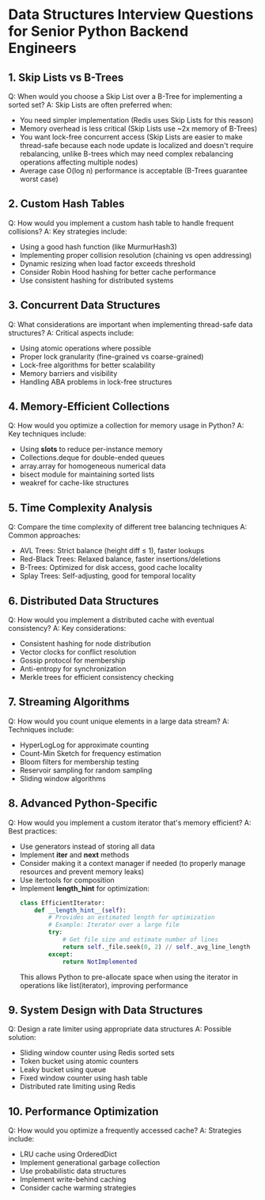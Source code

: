 # Data Structures Interview Questions for Senior Python Backend Engineers

## 1. Skip Lists vs B-Trees
Q: When would you choose a Skip List over a B-Tree for implementing a sorted set?
A: Skip Lists are often preferred when:
- You need simpler implementation (Redis uses Skip Lists for this reason)
- Memory overhead is less critical (Skip Lists use ~2x memory of B-Trees)
- You want lock-free concurrent access (Skip Lists are easier to make thread-safe because each node update is localized and doesn't require rebalancing, unlike B-trees which may need complex rebalancing operations affecting multiple nodes)
- Average case O(log n) performance is acceptable (B-Trees guarantee worst case)

## 2. Custom Hash Tables
Q: How would you implement a custom hash table to handle frequent collisions?
A: Key strategies include:
- Using a good hash function (like MurmurHash3)
- Implementing proper collision resolution (chaining vs open addressing)
- Dynamic resizing when load factor exceeds threshold
- Consider Robin Hood hashing for better cache performance
- Use consistent hashing for distributed systems

## 3. Concurrent Data Structures
Q: What considerations are important when implementing thread-safe data structures?
A: Critical aspects include:
- Using atomic operations where possible
- Proper lock granularity (fine-grained vs coarse-grained)
- Lock-free algorithms for better scalability
- Memory barriers and visibility
- Handling ABA problems in lock-free structures

## 4. Memory-Efficient Collections
Q: How would you optimize a collection for memory usage in Python?
A: Key techniques include:
- Using __slots__ to reduce per-instance memory
- Collections.deque for double-ended queues
- array.array for homogeneous numerical data
- bisect module for maintaining sorted lists
- weakref for cache-like structures

## 5. Time Complexity Analysis
Q: Compare the time complexity of different tree balancing techniques
A: Common approaches:
- AVL Trees: Strict balance (height diff ≤ 1), faster lookups
- Red-Black Trees: Relaxed balance, faster insertions/deletions
- B-Trees: Optimized for disk access, good cache locality
- Splay Trees: Self-adjusting, good for temporal locality

## 6. Distributed Data Structures
Q: How would you implement a distributed cache with eventual consistency?
A: Key considerations:
- Consistent hashing for node distribution
- Vector clocks for conflict resolution
- Gossip protocol for membership
- Anti-entropy for synchronization
- Merkle trees for efficient consistency checking

## 7. Streaming Algorithms
Q: How would you count unique elements in a large data stream?
A: Techniques include:
- HyperLogLog for approximate counting
- Count-Min Sketch for frequency estimation
- Bloom filters for membership testing
- Reservoir sampling for random sampling
- Sliding window algorithms

## 8. Advanced Python-Specific
Q: How would you implement a custom iterator that's memory efficient?
A: Best practices:
- Use generators instead of storing all data
- Implement __iter__ and __next__ methods
- Consider making it a context manager if needed (to properly manage resources and prevent memory leaks)
- Use itertools for composition
- Implement __length_hint__ for optimization:
  ```python
  class EfficientIterator:
      def __length_hint__(self):
          # Provides an estimated length for optimization
          # Example: Iterator over a large file
          try:
              # Get file size and estimate number of lines
              return self._file.seek(0, 2) // self._avg_line_length
          except:
              return NotImplemented
  ```
  This allows Python to pre-allocate space when using the iterator in operations like list(iterator), improving performance

## 9. System Design with Data Structures
Q: Design a rate limiter using appropriate data structures
A: Possible solution:
- Sliding window counter using Redis sorted sets
- Token bucket using atomic counters
- Leaky bucket using queue
- Fixed window counter using hash table
- Distributed rate limiting using Redis

## 10. Performance Optimization
Q: How would you optimize a frequently accessed cache?
A: Strategies include:
- LRU cache using OrderedDict
- Implement generational garbage collection
- Use probabilistic data structures
- Implement write-behind caching
- Consider cache warming strategies
